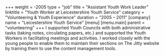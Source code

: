 +++
weight = -2005
type = "job"
title = "Assistant Youth Work Leader"
linktitle = "Youth Worker at Leicestershire Youth Service"
category = "Volunteering & Youth Experience"
duration = "2005 – 2011"
[company]
  name = "Leicestershire Youth Service"
[menu]
  [menu.main]
    parent = "volunteering"
+++
I supported Youth Councils with both administrative tasks (taking notes, circulating papers, etc.) and supported the Youth Workers in facilitating meetings and activities. I worked closely with the young people to enable them to maintain their sections on The Jitty website by training them to use the content management tools.
